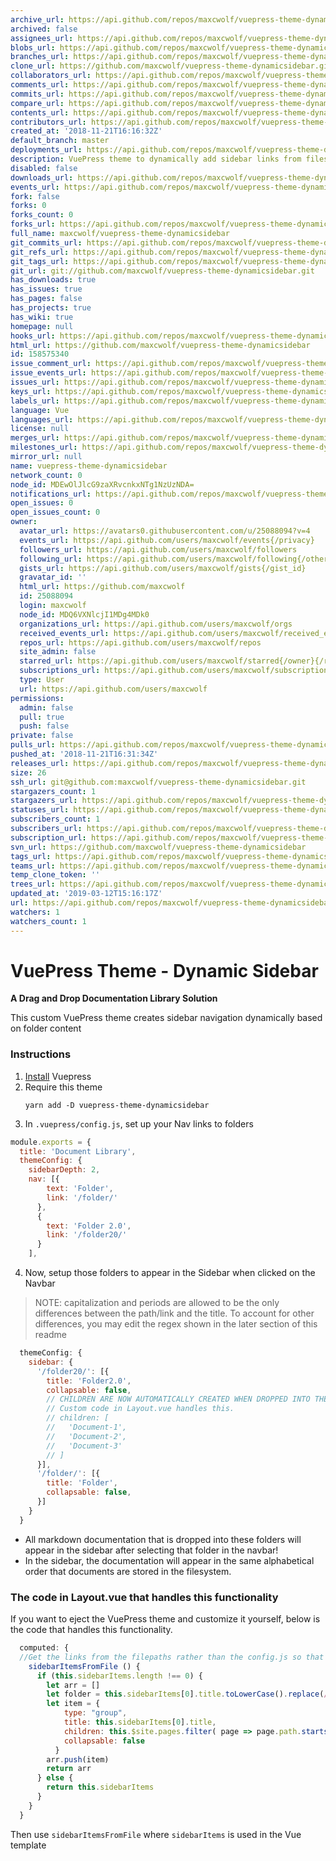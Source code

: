 ```yaml
---
archive_url: https://api.github.com/repos/maxcwolf/vuepress-theme-dynamicsidebar/{archive_format}{/ref}
archived: false
assignees_url: https://api.github.com/repos/maxcwolf/vuepress-theme-dynamicsidebar/assignees{/user}
blobs_url: https://api.github.com/repos/maxcwolf/vuepress-theme-dynamicsidebar/git/blobs{/sha}
branches_url: https://api.github.com/repos/maxcwolf/vuepress-theme-dynamicsidebar/branches{/branch}
clone_url: https://github.com/maxcwolf/vuepress-theme-dynamicsidebar.git
collaborators_url: https://api.github.com/repos/maxcwolf/vuepress-theme-dynamicsidebar/collaborators{/collaborator}
comments_url: https://api.github.com/repos/maxcwolf/vuepress-theme-dynamicsidebar/comments{/number}
commits_url: https://api.github.com/repos/maxcwolf/vuepress-theme-dynamicsidebar/commits{/sha}
compare_url: https://api.github.com/repos/maxcwolf/vuepress-theme-dynamicsidebar/compare/{base}...{head}
contents_url: https://api.github.com/repos/maxcwolf/vuepress-theme-dynamicsidebar/contents/{+path}
contributors_url: https://api.github.com/repos/maxcwolf/vuepress-theme-dynamicsidebar/contributors
created_at: '2018-11-21T16:16:32Z'
default_branch: master
deployments_url: https://api.github.com/repos/maxcwolf/vuepress-theme-dynamicsidebar/deployments
description: VuePress theme to dynamically add sidebar links from filesystem
disabled: false
downloads_url: https://api.github.com/repos/maxcwolf/vuepress-theme-dynamicsidebar/downloads
events_url: https://api.github.com/repos/maxcwolf/vuepress-theme-dynamicsidebar/events
fork: false
forks: 0
forks_count: 0
forks_url: https://api.github.com/repos/maxcwolf/vuepress-theme-dynamicsidebar/forks
full_name: maxcwolf/vuepress-theme-dynamicsidebar
git_commits_url: https://api.github.com/repos/maxcwolf/vuepress-theme-dynamicsidebar/git/commits{/sha}
git_refs_url: https://api.github.com/repos/maxcwolf/vuepress-theme-dynamicsidebar/git/refs{/sha}
git_tags_url: https://api.github.com/repos/maxcwolf/vuepress-theme-dynamicsidebar/git/tags{/sha}
git_url: git://github.com/maxcwolf/vuepress-theme-dynamicsidebar.git
has_downloads: true
has_issues: true
has_pages: false
has_projects: true
has_wiki: true
homepage: null
hooks_url: https://api.github.com/repos/maxcwolf/vuepress-theme-dynamicsidebar/hooks
html_url: https://github.com/maxcwolf/vuepress-theme-dynamicsidebar
id: 158575340
issue_comment_url: https://api.github.com/repos/maxcwolf/vuepress-theme-dynamicsidebar/issues/comments{/number}
issue_events_url: https://api.github.com/repos/maxcwolf/vuepress-theme-dynamicsidebar/issues/events{/number}
issues_url: https://api.github.com/repos/maxcwolf/vuepress-theme-dynamicsidebar/issues{/number}
keys_url: https://api.github.com/repos/maxcwolf/vuepress-theme-dynamicsidebar/keys{/key_id}
labels_url: https://api.github.com/repos/maxcwolf/vuepress-theme-dynamicsidebar/labels{/name}
language: Vue
languages_url: https://api.github.com/repos/maxcwolf/vuepress-theme-dynamicsidebar/languages
license: null
merges_url: https://api.github.com/repos/maxcwolf/vuepress-theme-dynamicsidebar/merges
milestones_url: https://api.github.com/repos/maxcwolf/vuepress-theme-dynamicsidebar/milestones{/number}
mirror_url: null
name: vuepress-theme-dynamicsidebar
network_count: 0
node_id: MDEwOlJlcG9zaXRvcnkxNTg1NzUzNDA=
notifications_url: https://api.github.com/repos/maxcwolf/vuepress-theme-dynamicsidebar/notifications{?since,all,participating}
open_issues: 0
open_issues_count: 0
owner:
  avatar_url: https://avatars0.githubusercontent.com/u/25088094?v=4
  events_url: https://api.github.com/users/maxcwolf/events{/privacy}
  followers_url: https://api.github.com/users/maxcwolf/followers
  following_url: https://api.github.com/users/maxcwolf/following{/other_user}
  gists_url: https://api.github.com/users/maxcwolf/gists{/gist_id}
  gravatar_id: ''
  html_url: https://github.com/maxcwolf
  id: 25088094
  login: maxcwolf
  node_id: MDQ6VXNlcjI1MDg4MDk0
  organizations_url: https://api.github.com/users/maxcwolf/orgs
  received_events_url: https://api.github.com/users/maxcwolf/received_events
  repos_url: https://api.github.com/users/maxcwolf/repos
  site_admin: false
  starred_url: https://api.github.com/users/maxcwolf/starred{/owner}{/repo}
  subscriptions_url: https://api.github.com/users/maxcwolf/subscriptions
  type: User
  url: https://api.github.com/users/maxcwolf
permissions:
  admin: false
  pull: true
  push: false
private: false
pulls_url: https://api.github.com/repos/maxcwolf/vuepress-theme-dynamicsidebar/pulls{/number}
pushed_at: '2018-11-21T16:31:34Z'
releases_url: https://api.github.com/repos/maxcwolf/vuepress-theme-dynamicsidebar/releases{/id}
size: 26
ssh_url: git@github.com:maxcwolf/vuepress-theme-dynamicsidebar.git
stargazers_count: 1
stargazers_url: https://api.github.com/repos/maxcwolf/vuepress-theme-dynamicsidebar/stargazers
statuses_url: https://api.github.com/repos/maxcwolf/vuepress-theme-dynamicsidebar/statuses/{sha}
subscribers_count: 1
subscribers_url: https://api.github.com/repos/maxcwolf/vuepress-theme-dynamicsidebar/subscribers
subscription_url: https://api.github.com/repos/maxcwolf/vuepress-theme-dynamicsidebar/subscription
svn_url: https://github.com/maxcwolf/vuepress-theme-dynamicsidebar
tags_url: https://api.github.com/repos/maxcwolf/vuepress-theme-dynamicsidebar/tags
teams_url: https://api.github.com/repos/maxcwolf/vuepress-theme-dynamicsidebar/teams
temp_clone_token: ''
trees_url: https://api.github.com/repos/maxcwolf/vuepress-theme-dynamicsidebar/git/trees{/sha}
updated_at: '2019-03-12T15:16:17Z'
url: https://api.github.com/repos/maxcwolf/vuepress-theme-dynamicsidebar
watchers: 1
watchers_count: 1
---
```


# VuePress Theme - Dynamic Sidebar

**A Drag and Drop Documentation Library Solution**

This custom VuePress theme creates sidebar navigation dynamically based on folder content

### Instructions

1. [Install](https://vuepress.vuejs.org/guide/getting-started.html) Vuepress
2. Require this theme
   ```
   yarn add -D vuepress-theme-dynamicsidebar
   ```
3. In `.vuepress/config.js`, set up your Nav links to folders

```js
module.exports = {
  title: 'Document Library',
  themeConfig: {
    sidebarDepth: 2,
    nav: [{
        text: 'Folder',
        link: '/folder/'
      },
      {
        text: 'Folder 2.0',
        link: '/folder20/'
      }
    ],
```

4. Now, setup those folders to appear in the Sidebar when clicked on the Navbar

> NOTE: capitalization and periods are allowed to be the only differences between the path/link and the title. To account for other differences, you may edit the regex shown in the later section of this readme

```js
  themeConfig: {
    sidebar: {
      '/folder20/': [{
        title: 'Folder2.0',
        collapsable: false,
        // CHILDREN ARE NOW AUTOMATICALLY CREATED WHEN DROPPED INTO THE AMS and AMS20 FOLDERS!
        // Custom code in Layout.vue handles this.
        // children: [
        //   'Document-1',
        //   'Document-2',
        //   'Document-3'
        // ]
      }],
      '/folder/': [{
        title: 'Folder',
        collapsable: false,
      }]
    }
  }
```

- All markdown documentation that is dropped into these folders will appear in the sidebar after selecting that folder in the navbar!
- In the sidebar, the documentation will appear in the same alphabetical order that documents are stored in the filesystem. 


### The code in Layout.vue that handles this functionality

If you want to eject the VuePress theme and customize it yourself, below is the code that handles this functionality. 

```js
  computed: {
  //Get the links from the filepaths rather than the config.js so that the sidebar is dynamic
    sidebarItemsFromFile () {      
      if (this.sidebarItems.length !== 0) {
        let arr = []
        let folder = this.sidebarItems[0].title.toLowerCase().replace(/\./g,'')
        let item = {
            type: "group",
            title: this.sidebarItems[0].title,
            children: this.$site.pages.filter( page => page.path.startsWith(`/${folder}/`) && page.path != `/${folder}/`),
            collapsable: false
          }
        arr.push(item)
        return arr
      } else {
        return this.sidebarItems
      }
    }
  }
```

Then use `sidebarItemsFromFile` where `sidebarItems` is used in the Vue template
